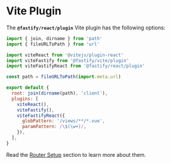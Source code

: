# Vite Plugin

The **`@fastify/react/plugin`** Vite plugin has the following options:

```js {14-15}
import { join, dirname } from 'path'
import { fileURLToPath } from 'url'

import viteReact from '@vitejs/plugin-react'
import viteFastify from '@fastify/vite/plugin'
import viteFastifyReact from '@fastify/react/plugin'

const path = fileURLToPath(import.meta.url)

export default {
  root: join(dirname(path), 'client'),
  plugins: [
    viteReact(), 
    viteFastify(),
    viteFastifyReact({
      globPattern: '/views/**/*.vue',
      paramPattern: /\$(\w+)/,
    }),
  ],
}
```

Read the [Router Setup](/react/router-setup) section to learn more about them.